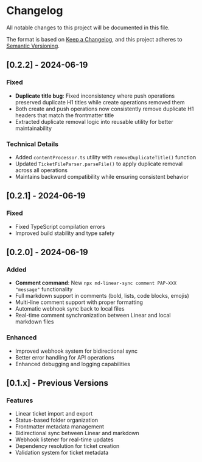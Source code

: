 # Changelog

All notable changes to this project will be documented in this file.

The format is based on [Keep a Changelog](https://keepachangelog.com/en/1.0.0/),
and this project adheres to [Semantic Versioning](https://semver.org/spec/v2.0.0.html).

## [0.2.2] - 2024-06-19

### Fixed
- **Duplicate title bug**: Fixed inconsistency where push operations preserved duplicate H1 titles while create operations removed them
- Both create and push operations now consistently remove duplicate H1 headers that match the frontmatter title
- Extracted duplicate removal logic into reusable utility for better maintainability

### Technical Details
- Added `contentProcessor.ts` utility with `removeDuplicateTitle()` function
- Updated `TicketFileParser.parseFile()` to apply duplicate removal across all operations
- Maintains backward compatibility while ensuring consistent behavior

## [0.2.1] - 2024-06-19

### Fixed
- Fixed TypeScript compilation errors
- Improved build stability and type safety

## [0.2.0] - 2024-06-19

### Added
- **Comment command**: New `npx md-linear-sync comment PAP-XXX "message"` functionality
- Full markdown support in comments (bold, lists, code blocks, emojis)
- Multi-line comment support with proper formatting
- Automatic webhook sync back to local files
- Real-time comment synchronization between Linear and local markdown files

### Enhanced
- Improved webhook system for bidirectional sync
- Better error handling for API operations
- Enhanced debugging and logging capabilities

## [0.1.x] - Previous Versions

### Features
- Linear ticket import and export
- Status-based folder organization
- Frontmatter metadata management
- Bidirectional sync between Linear and markdown
- Webhook listener for real-time updates
- Dependency resolution for ticket creation
- Validation system for ticket metadata